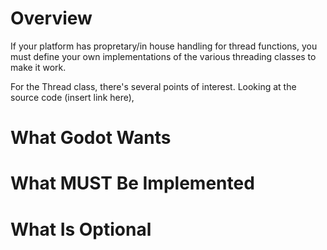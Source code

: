 # Overview

If your platform has propretary/in house handling for thread functions, you must define your own implementations of the various threading classes to make it work. 

For the Thread class, there's several points of interest. Looking at the source code (insert link here), 

# What Godot Wants

# What MUST Be Implemented

# What Is Optional
